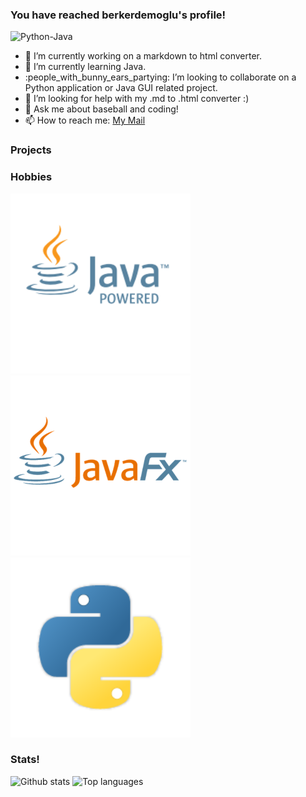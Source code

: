 ### You have reached berkerdemoglu's profile!
![Python-Java](https://img.shields.io/badge/Python-Java-blue)

- :telescope: I’m currently working on a markdown to html converter.
- :seedling: I’m currently learning Java.
- :people_with_bunny_ears_partying: I’m looking to collaborate on a Python application or Java GUI related project.
- :thinking: I’m looking for help with my .md to .html converter :)
- :speech_balloon: Ask me about baseball and coding!
- :mailbox: How to reach me: [My Mail](mailto:talayyucel@gmail.com)

### Projects


### Hobbies
![Java](https://raw.githubusercontent.com/github/explore/main/topics/java/java.png)
![JavaFx](https://raw.githubusercontent.com/github/explore/main/topics/javafx/javafx.png)
![Python](https://raw.githubusercontent.com/github/explore/main/topics/python/python.png)
### Stats!

![Github stats](https://github-readme-stats.vercel.app/api?username=AtakTalay&theme=dark&show_icons=true&count_private=true)
![Top languages](https://github-readme-stats.vercel.app/api/top-langs/?username=AtakTalay)
